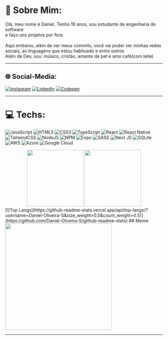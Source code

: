 # 💫 Sobre Mim:
Olá, meu nome é Daniel. Tenho 19 anos, sou estudante de engenharia de software<br>e faço uns projetos por fora. <br><br>Aqui embaixo, além de ver meus commits, você vai poder ver minhas redes sociais, as linguagens que estou habituado e entre outros<br>Além de Dev, sou: músico, cristão, amante de pet e amo café(com leite)

---

## 🌐 Social-Media:
[![Instagram](https://img.shields.io/badge/Instagram-%23E4405F.svg?logo=Instagram&logoColor=white)](https://instagram.com/https://www.instagram.com/_dannielsz/) [![LinkedIn](https://img.shields.io/badge/LinkedIn-%230077B5.svg?logo=linkedin&logoColor=white)](https://linkedin.com/in/linkedin.com/in/daniel-os) [![Codepen](https://img.shields.io/badge/Codepen-000000?style=for-the-badge&logo=codepen&logoColor=white)](https://codepen.io/https://codepen.io/Daniel-Oliveira-S) 

--- 

# 💻 Techs:
![JavaScript](https://img.shields.io/badge/javascript-%23323330.svg?style=for-the-badge&logo=javascript&logoColor=%23F7DF1E) ![HTML5](https://img.shields.io/badge/html5-%23E34F26.svg?style=for-the-badge&logo=html5&logoColor=white) ![CSS3](https://img.shields.io/badge/css3-%231572B6.svg?style=for-the-badge&logo=css3&logoColor=white) ![TypeScript](https://img.shields.io/badge/typescript-%23007ACC.svg?style=for-the-badge&logo=typescript&logoColor=white) ![React](https://img.shields.io/badge/react-%2320232a.svg?style=for-the-badge&logo=react&logoColor=%2361DAFB) ![React Native](https://img.shields.io/badge/react_native-%2320232a.svg?style=for-the-badge&logo=react&logoColor=%2361DAFB) ![TailwindCSS](https://img.shields.io/badge/tailwindcss-%2338B2AC.svg?style=for-the-badge&logo=tailwind-css&logoColor=white) ![NodeJS](https://img.shields.io/badge/node.js-6DA55F?style=for-the-badge&logo=node.js&logoColor=white) ![NPM](https://img.shields.io/badge/NPM-%23000000.svg?style=for-the-badge&logo=npm&logoColor=white) ![Expo](https://img.shields.io/badge/expo-1C1E24?style=for-the-badge&logo=expo&logoColor=#D04A37) ![SASS](https://img.shields.io/badge/SASS-hotpink.svg?style=for-the-badge&logo=SASS&logoColor=white) ![Next JS](https://img.shields.io/badge/Next-black?style=for-the-badge&logo=next.js&logoColor=white) ![SQLite](https://img.shields.io/badge/sqlite-%2307405e.svg?style=for-the-badge&logo=sqlite&logoColor=white) ![AWS](https://img.shields.io/badge/AWS-%23FF9900.svg?style=for-the-badge&logo=amazon-aws&logoColor=white) ![Azure](https://img.shields.io/badge/azure-%230072C6.svg?style=for-the-badge&logo=azure-devops&logoColor=white) ![Google Cloud](https://img.shields.io/badge/Google%20Cloud-%234285F4.svg?style=for-the-badge&logo=google-cloud&logoColor=white)


<div align="center">
 <img height="180px" src="https://github-readme-stats-sigma-five.vercel.app/api?username=Daniel-Oliveira-S&show_icons=true&theme=tokyonight&include_all_commits=true&count_private=true&hide_border=true&card_width=280"/>
 <img height="180px" src="https://github-readme-stats-sigma-five.vercel.app/api/top-langs/?username=Daniel-Oliveira-S&layout=compact&langs_count=16&theme=tokyonight&hide_border=true&card_width=280"/><br>
</div>
[![Top Langs](https://github-readme-stats.vercel.app/api/top-langs/?username=Daniel-Oliveira-S&size_weight=0.5&count_weight=0.5)](https://github.com/Daniel-Oliveira-S/github-readme-stats)
## Meme
<img src="https://i.imgflip.com/7j1xgu.jpg" width="340px"/>

---

<!-- Proudly created with GPRM ( https://gprm.itsvg.in ) -->
